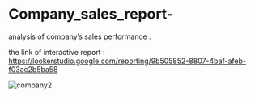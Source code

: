 # Company_sales_report-
analysis of company’s sales performance .

the link of interactive report :  https://lookerstudio.google.com/reporting/9b505852-8807-4baf-afeb-f03ac2b5ba58



![company2](https://github.com/fatma-elshall/Company_sales_report-/assets/90958050/69f278a8-e1e8-4e1c-83af-0974c85cb02b)
